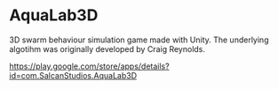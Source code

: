 # AquaLab3D
3D swarm behaviour simulation game made with Unity. The underlying algotihm was originally developed by Craig Reynolds.

https://play.google.com/store/apps/details?id=com.SalcanStudios.AquaLab3D
